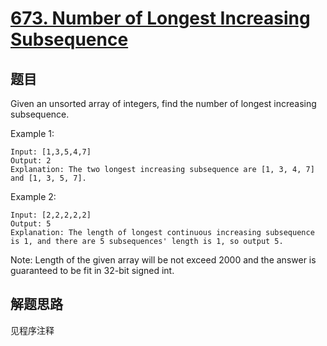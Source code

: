 # [673. Number of Longest Increasing Subsequence](https://leetcode-cn.com/problems/number-of-longest-increasing-subsequence/)

## 题目

Given an unsorted array of integers, find the number of longest increasing subsequence.

Example 1:

```text
Input: [1,3,5,4,7]
Output: 2
Explanation: The two longest increasing subsequence are [1, 3, 4, 7] and [1, 3, 5, 7].
```

Example 2:

```text
Input: [2,2,2,2,2]
Output: 5
Explanation: The length of longest continuous increasing subsequence is 1, and there are 5 subsequences' length is 1, so output 5.
```

Note: Length of the given array will be not exceed 2000 and the answer is guaranteed to be fit in 32-bit signed int.

## 解题思路

见程序注释
